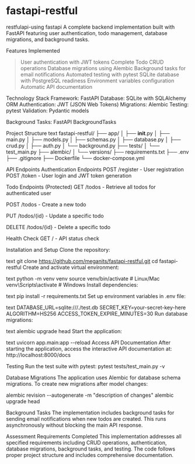 # fastapi-restful
restfulapi-using fastapi
A complete backend implementation built with FastAPI featuring user authentication, todo management, database migrations, and background tasks.

Features Implemented
>User authentication with JWT tokens
>Complete Todo CRUD operations
>Database migrations using Alembic
>Background tasks for email notifications
>Automated testing with pytest
>SQLite database with PostgreSQL readiness
>Environment variables configuration
>Automatic API documentation

Technology Stack
Framework: FastAPI
Database: SQLite with SQLAlchemy ORM
Authentication: JWT (JSON Web Tokens)
Migrations: Alembic
Testing: pytest
Validation: Pydantic models

Background Tasks: FastAPI BackgroundTasks

Project Structure
text
fastapi-restful/
├── app/
│   ├── __init__.py
│   ├── main.py
│   ├── models.py
│   ├── schemas.py
│   ├── database.py
│   ├── crud.py
│   ├── auth.py
│   └── background.py
├── tests/
│   └── test_main.py
├── alembic/
│   └── versions/
├── requirements.txt
├── .env
├── .gitignore
├── Dockerfile
└── docker-compose.yml


API Endpoints
Authentication Endpoints
POST /register - User registration
POST /token - User login and JWT token generation

Todo Endpoints (Protected)
GET /todos - Retrieve all todos for authenticated user

POST /todos - Create a new todo

PUT /todos/{id} - Update a specific todo

DELETE /todos/{id} - Delete a specific todo

Health Check
GET / - API status check

Installation and Setup
Clone the repository:

text
git clone https://github.com/meganits/fastapi-restful.git
cd fastapi-restful
Create and activate virtual environment:

text
python -m venv venv
source venv/bin/activate  # Linux/Mac
venv\Scripts\activate     # Windows
Install dependencies:

text
pip install -r requirements.txt
Set up environment variables in .env file:

text
DATABASE_URL=sqlite:///./test.db
SECRET_KEY=your-secret-key-here
ALGORITHM=HS256
ACCESS_TOKEN_EXPIRE_MINUTES=30
Run database migrations:

text
alembic upgrade head
Start the application:

text
uvicorn app.main:app --reload
Access API Documentation
After starting the application, access the interactive API documentation at:
http://localhost:8000/docs

Testing
Run the test suite with pytest:
pytest tests/test_main.py -v

Database Migrations
The application uses Alembic for database schema migrations. To create new migrations after model changes:

alembic revision --autogenerate -m "description of changes"
alembic upgrade head

Background Tasks
The implementation includes background tasks for sending email notifications when new todos are created. This runs asynchronously without blocking the main API response.


Assessment Requirements Completed
This implementation addresses all specified requirements including CRUD operations, authentication, database migrations, background tasks, and testing. The code follows proper project structure and includes comprehensive documentation.
